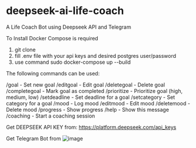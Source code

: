 # deepseek-ai-life-coach
A Life Coach Bot using Deepseek API and Telegram 

To Install Docker Compose is required

1. git clone
2. fill .env file with your api keys and desired postgres user/password
3. use command sudo docker-compose up --build

The following commands can be used:

/goal - Set new goal
/editgoal - Edit goal
/deletegoal - Delete goal
/completegoal - Mark goal as completed
/prioritize - Prioritize goal (high, medium, low)
/setdeadline - Set deadline for a goal
/setcategory - Set category for a goal
/mood - Log mood
/editmood - Edit mood
/deletemood - Delete mood
/progress - Show progress
/help - Show this message
/coaching - Start a coaching session


Get DEEPSEEK API KEY from:
https://platform.deepseek.com/api_keys

Get Telegram Bot from 
![image](https://github.com/user-attachments/assets/f58f13f7-7152-420c-9973-bb31a66fe92d)

